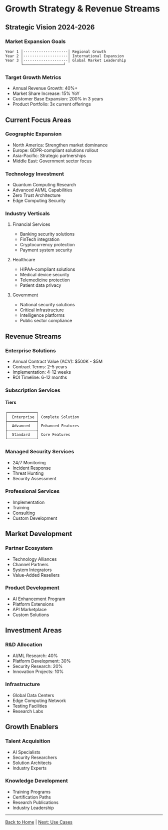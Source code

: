 # Growth Strategy & Revenue Streams

## Strategic Vision 2024-2026

### Market Expansion Goals

```plaintext
Year 1 │····················│ Regional Growth
Year 2 │····················│ International Expansion
Year 3 │····················│ Global Market Leadership
       └──────────────────┘
```

### Target Growth Metrics

- Annual Revenue Growth: 40%+
- Market Share Increase: 15% YoY
- Customer Base Expansion: 200% in 3 years
- Product Portfolio: 3x current offerings

## Current Focus Areas

### Geographic Expansion

- North America: Strengthen market dominance
- Europe: GDPR-compliant solutions rollout
- Asia-Pacific: Strategic partnerships
- Middle East: Government sector focus

### Technology Investment

- Quantum Computing Research
- Advanced AI/ML Capabilities
- Zero Trust Architecture
- Edge Computing Security

### Industry Verticals

1. Financial Services

   - Banking security solutions
   - FinTech integration
   - Cryptocurrency protection
   - Payment system security

2. Healthcare

   - HIPAA-compliant solutions
   - Medical device security
   - Telemedicine protection
   - Patient data privacy

3. Government
   - National security solutions
   - Critical infrastructure
   - Intelligence platforms
   - Public sector compliance

## Revenue Streams

### Enterprise Solutions

- Annual Contract Value (ACV): $500K - $5M
- Contract Terms: 2-5 years
- Implementation: 4-12 weeks
- ROI Timeline: 6-12 months

### Subscription Services

#### Tiers

```plaintext
┌─────────────┐
│  Enterprise │ Complete Solution
├─────────────┤
│  Advanced   │ Enhanced Features
├─────────────┤
│  Standard   │ Core Features
└─────────────┘
```

### Managed Security Services

- 24/7 Monitoring
- Incident Response
- Threat Hunting
- Security Assessment

### Professional Services

- Implementation
- Training
- Consulting
- Custom Development

## Market Development

### Partner Ecosystem

- Technology Alliances
- Channel Partners
- System Integrators
- Value-Added Resellers

### Product Development

- AI Enhancement Program
- Platform Extensions
- API Marketplace
- Custom Solutions

## Investment Areas

### R&D Allocation

- AI/ML Research: 40%
- Platform Development: 30%
- Security Research: 20%
- Innovation Projects: 10%

### Infrastructure

- Global Data Centers
- Edge Computing Network
- Testing Facilities
- Research Labs

## Growth Enablers

### Talent Acquisition

- AI Specialists
- Security Researchers
- Solution Architects
- Industry Experts

### Knowledge Development

- Training Programs
- Certification Paths
- Research Publications
- Industry Leadership

---

[Back to Home](index.md) | [Next: Use Cases](use-cases.md)
